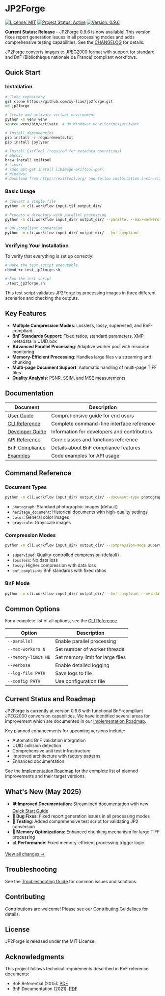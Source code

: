 # JP2Forge

[![License: MIT](https://img.shields.io/badge/License-MIT-yellow.svg)](https://opensource.org/licenses/MIT) [![Project Status: Active](https://img.shields.io/badge/Project%20Status-Active-green.svg)](https://github.com/xy-liao/jp2forge) [![Version: 0.9.6](https://img.shields.io/badge/Version-0.9.6-blue.svg)](https://github.com/xy-liao/jp2forge/releases/tag/v0.9.6)

**Current Status: Release** - JP2Forge 0.9.6 is now available! This version fixes report generation issues in all processing modes and adds comprehensive testing capabilities. See the [CHANGELOG](CHANGELOG.md) for details.

JP2Forge converts images to JPEG2000 format with support for standard and BnF (Bibliothèque nationale de France) compliant workflows.

## Quick Start

### Installation

```bash
# Clone repository
git clone https://github.com/xy-liao/jp2forge.git
cd jp2forge

# Create and activate virtual environment
python -m venv venv
source venv/bin/activate  # On Windows: venv\Scripts\activate

# Install dependencies
pip install -r requirements.txt
pip install jpylyzer

# Install ExifTool (required for metadata operations)
# macOS:
brew install exiftool
# Linux:
# sudo apt-get install libimage-exiftool-perl
# Windows:
# Download from https://exiftool.org/ and follow installation instructions
```

### Basic Usage

```bash
# Convert a single file
python -m cli.workflow input.tif output_dir/

# Process a directory with parallel processing
python -m cli.workflow input_dir/ output_dir/ --parallel --max-workers 4

# BnF-compliant conversion
python -m cli.workflow input_dir/ output_dir/ --bnf-compliant
```

### Verifying Your Installation

To verify that everything is set up correctly:

```bash
# Make the test script executable
chmod +x test_jp2forge.sh

# Run the test script
./test_jp2forge.sh
```

This test script validates JP2Forge by processing images in three different scenarios and checking the outputs.

## Key Features

- **Multiple Compression Modes**: Lossless, lossy, supervised, and BnF-compliant
- **BnF Standards Support**: Fixed ratios, standard parameters, XMP metadata in UUID box
- **Advanced Parallel Processing**: Adaptive worker pool with resource monitoring
- **Memory-Efficient Processing**: Handles large files via streaming and chunking
- **Multi-page Document Support**: Automatic handling of multi-page TIFF files
- **Quality Analysis**: PSNR, SSIM, and MSE measurements

## Documentation

| Document | Description |
|----------|-------------|
| [User Guide](docs/user_guide.md) | Comprehensive guide for end users |
| [CLI Reference](docs/cli_reference.md) | Complete command-line interface reference |
| [Developer Guide](docs/developer_guide.md) | Information for developers and contributors |
| [API Reference](docs/api_reference.md) | Core classes and functions reference |
| [BnF Compliance](docs/bnf_compliance.md) | Details about BnF compliance features |
| [Examples](examples/README.md) | Code examples for API usage |

## Command Reference

### Document Types

```bash
python -m cli.workflow input_dir/ output_dir/ --document-type photograph
```

- `photograph`: Standard photographic images (default)
- `heritage_document`: Historical documents with high-quality settings
- `color`: General color images
- `grayscale`: Grayscale images

### Compression Modes

```bash
python -m cli.workflow input_dir/ output_dir/ --compression-mode supervised
```

- `supervised`: Quality-controlled compression (default)
- `lossless`: No data loss
- `lossy`: Higher compression with data loss
- `bnf_compliant`: BnF standards with fixed ratios

### BnF Mode

```bash
python -m cli.workflow input_dir/ output_dir/ --bnf-compliant --metadata bnf_metadata.json
```

## Common Options

For a complete list of all options, see the [CLI Reference](docs/cli_reference.md).

| Option | Description |
|--------|-------------|
| `--parallel` | Enable parallel processing |
| `--max-workers N` | Set number of worker threads |
| `--memory-limit MB` | Set memory limit for large files |
| `--verbose` | Enable detailed logging |
| `--log-file PATH` | Save logs to file |
| `--config PATH` | Use configuration file |

## Current Status and Roadmap

JP2Forge is currently at version 0.9.6 with functional BnF-compliant JPEG2000 conversion capabilities. We have identified several areas for improvement which are documented in our [Implementation Roadmap](docs/implementation_roadmap.md).

Key planned enhancements for upcoming versions include:
- Automatic BnF validation integration
- UUID collision detection
- Comprehensive unit test infrastructure
- Improved architecture with factory patterns
- Enhanced documentation

See the [Implementation Roadmap](docs/implementation_roadmap.md) for the complete list of planned improvements and their target versions.

## What's New (May 2025)

- **🛠️ Improved Documentation**: Streamlined documentation with new [Quick Start Guide](docs/quick_start.md)
- **🐛 Bug Fixes**: Fixed report generation issues in all processing modes
- **🧪 Testing**: Added comprehensive test script for validating JP2 conversion
- **💾 Memory Optimizations**: Enhanced chunking mechanism for large TIFF processing
- **📊 Performance**: Fixed memory-efficient processing trigger logic

[View all changes →](CHANGELOG.md)

## Troubleshooting

See the [Troubleshooting Guide](docs/user_guide.md#11-troubleshooting) for common issues and solutions.

## Contributing

Contributions are welcome! Please see our [Contributing Guidelines](CONTRIBUTING.md) for details.

## License

JP2Forge is released under the MIT License.

## Acknowledgments

This project follows technical requirements described in BnF reference documents:
- BnF Referential (2015): [PDF](https://www.bnf.fr/sites/default/files/2018-11/ref_num_fichier_image_v2.pdf)
- BnF Documentation (2021): [PDF](https://www.bnf.fr/sites/default/files/2021-04/politiqueFormatsDePreservationBNF_20210408.pdf)
